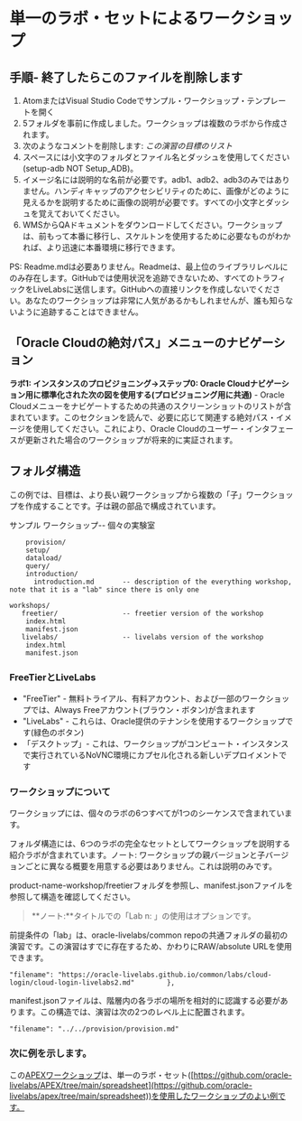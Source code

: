 # 単一のラボ・セットによるワークショップ

## 手順- 終了したらこのファイルを削除します

1.  AtomまたはVisual Studio Codeでサンプル・ワークショップ・テンプレートを開く
2.  5フォルダを事前に作成しました。ワークショップは複数のラボから作成されます。
3.  次のようなコメントを削除します: _この演習の目標のリスト_
4.  スペースには小文字のフォルダとファイル名とダッシュを使用してください(setup-adb NOT Setup\_ADB)。
5.  イメージ名には説明的な名前が必要です。adb1、adb2、adb3のみではありません。ハンディキャップのアクセシビリティのために、画像がどのように見えるかを説明するために画像の説明が必要です。すべての小文字とダッシュを覚えておいてください。
6.  WMSからQAドキュメントをダウンロードしてください。ワークショップは、前もって本番に移行し、スケルトンを使用するために必要なものがわかれば、より迅速に本番環境に移行できます。

PS: Readme.mdは必要ありません。Readmeは、最上位のライブラリレベルにのみ存在します。GitHubでは使用状況を追跡できないため、すべてのトラフィックをLiveLabsに送信します。GitHubへの直接リンクを作成しないでください。あなたのワークショップは非常に人気があるかもしれませんが、誰も知らないように追跡することはできません。

## 「Oracle Cloudの絶対パス」メニューのナビゲーション

**ラボ1: インスタンスのプロビジョニング->ステップ0: Oracle Cloudナビゲーション用に標準化された次の図を使用する(プロビジョニング用に共通)** - Oracle Cloudメニューをナビゲートするための共通のスクリーンショットのリストが含まれています。このセクションを読んで、必要に応じて関連する絶対パス・イメージを使用してください。これにより、Oracle Cloudのユーザー・インタフェースが更新された場合のワークショップが将来的に実証されます。

## フォルダ構造

この例では、目標は、より長い親ワークショップから複数の「子」ワークショップを作成することです。子は親の部品で構成されています。

サンプル ワークショップ-- 個々の実験室

        provision/
        setup/
        dataload/
        query/
        introduction/
          introduction.md       -- description of the everything workshop, note that it is a "lab" since there is only one
    
    workshops/
       freetier/                -- freetier version of the workshop
        index.html
        manifest.json
       livelabs/                -- livelabs version of the workshop
        index.html
        manifest.json
    

### FreeTierとLiveLabs

*   "FreeTier" - 無料トライアル、有料アカウント、および一部のワークショップでは、Always Freeアカウント(ブラウン・ボタン)が含まれます
*   "LiveLabs" - これらは、Oracle提供のテナンシを使用するワークショップです(緑色のボタン)
*   「デスクトップ」- これは、ワークショップがコンピュート・インスタンスで実行されているNoVNC環境にカプセル化される新しいデプロイメントです

### ワークショップについて

ワークショップには、個々のラボの6つすべてが1つのシーケンスで含まれています。

フォルダ構造には、6つのラボの完全なセットとしてワークショップを説明する紹介ラボが含まれています。ノート: ワークショップの親バージョンと子バージョンごとに異なる概要を用意する必要はありません。これは説明のみです。

product-name-workshop/freetierフォルダを参照し、manifest.jsonファイルを参照して構造を確認してください。

> **ノート:**タイトルでの「Lab n: 」の使用はオプションです。

前提条件の「lab」は、oracle-livelabs/common repoの共通フォルダの最初の演習です。この演習はすでに存在するため、かわりにRAW/absolute URLを使用できます。

    "filename": "https://oracle-livelabs.github.io/common/labs/cloud-login/cloud-login-livelabs2.md"        },
    

manifest.jsonファイルは、階層内の各ラボの場所を相対的に認識する必要があります。この構造では、演習は次の2つのレベル上に配置されます。

    "filename": "../../provision/provision.md"
    

### 次に例を示します。

この[APEXワークショップ](https://oracle-livelabs.github.io/apex/spreadsheet/workshops/freetier/)は、単一のラボ・セット([https://github.com/oracle-livelabs/APEX/tree/main/spreadsheet](https://github.com/oracle-livelabs/apex/tree/main/spreadsheet))を使用したワークショップのよい例です。